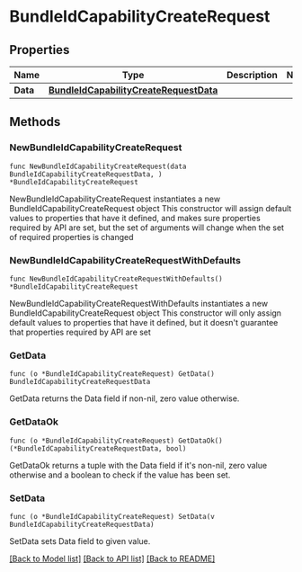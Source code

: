 # BundleIdCapabilityCreateRequest

## Properties

Name | Type | Description | Notes
------------ | ------------- | ------------- | -------------
**Data** | [**BundleIdCapabilityCreateRequestData**](BundleIdCapabilityCreateRequestData.md) |  | 

## Methods

### NewBundleIdCapabilityCreateRequest

`func NewBundleIdCapabilityCreateRequest(data BundleIdCapabilityCreateRequestData, ) *BundleIdCapabilityCreateRequest`

NewBundleIdCapabilityCreateRequest instantiates a new BundleIdCapabilityCreateRequest object
This constructor will assign default values to properties that have it defined,
and makes sure properties required by API are set, but the set of arguments
will change when the set of required properties is changed

### NewBundleIdCapabilityCreateRequestWithDefaults

`func NewBundleIdCapabilityCreateRequestWithDefaults() *BundleIdCapabilityCreateRequest`

NewBundleIdCapabilityCreateRequestWithDefaults instantiates a new BundleIdCapabilityCreateRequest object
This constructor will only assign default values to properties that have it defined,
but it doesn't guarantee that properties required by API are set

### GetData

`func (o *BundleIdCapabilityCreateRequest) GetData() BundleIdCapabilityCreateRequestData`

GetData returns the Data field if non-nil, zero value otherwise.

### GetDataOk

`func (o *BundleIdCapabilityCreateRequest) GetDataOk() (*BundleIdCapabilityCreateRequestData, bool)`

GetDataOk returns a tuple with the Data field if it's non-nil, zero value otherwise
and a boolean to check if the value has been set.

### SetData

`func (o *BundleIdCapabilityCreateRequest) SetData(v BundleIdCapabilityCreateRequestData)`

SetData sets Data field to given value.



[[Back to Model list]](../README.md#documentation-for-models) [[Back to API list]](../README.md#documentation-for-api-endpoints) [[Back to README]](../README.md)


